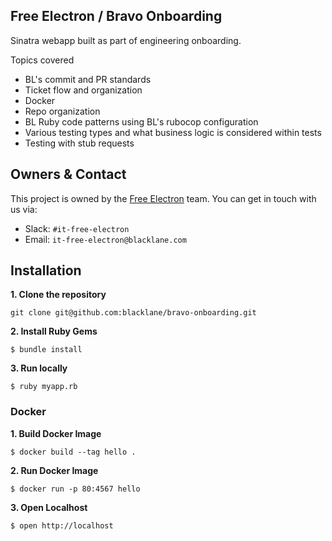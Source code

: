 ## Free Electron / Bravo Onboarding

Sinatra webapp built as part of engineering onboarding. 

Topics covered
- BL's commit and PR standards
- Ticket flow and organization
- Docker
- Repo organization
- BL Ruby code patterns using BL's rubocop configuration
- Various testing types and what business logic is considered within tests
- Testing with stub requests

## Owners & Contact

This project is owned by the [Free Electron](https://blacklane.atlassian.net/wiki/spaces/PREP/overview?homepageId=629702956) team. You can get in touch with us via:
- Slack: `#it-free-electron`
- Email: `it-free-electron@blacklane.com`

## Installation

**1. Clone the repository**

```
git clone git@github.com:blacklane/bravo-onboarding.git
````

**2. Install Ruby Gems**
```
$ bundle install
```

**3. Run locally**
```
$ ruby myapp.rb
```

### Docker

**1. Build Docker Image**

```
$ docker build --tag hello .
```

**2. Run Docker Image**

```
$ docker run -p 80:4567 hello
```

**3. Open Localhost**
```
$ open http://localhost
```
